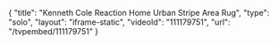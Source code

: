 {
    "title": "Kenneth Cole Reaction Home Urban Stripe Area Rug",
    "type": "solo",
    "layout": "iframe-static",
    "videoId": "111179751",
    "url": "\/tvpembed\/111179751"
}